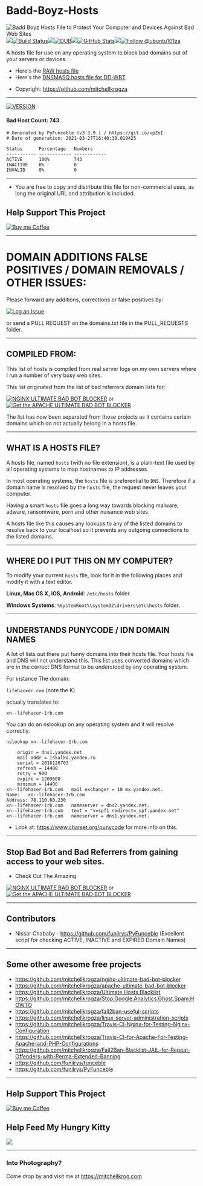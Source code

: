 # Badd-Boyz-Hosts

<img src="https://github.com/mitchellkrogza/Badd-Boyz-Hosts/blob/master/.assets/badd-boyz-hosts-logo.jpg" alt="Badd Boyz Hosts File to Protect Your Computer and Devices Against Bad Web Sites"/><br/><img src="https://github.com/mitchellkrogza/Badd-Boyz-Hosts/blob/master/.assets/spacer.jpg"/>[![Build Status](https://travis-ci.org/mitchellkrogza/Badd-Boyz-Hosts.svg?branch=master)](https://travis-ci.org/mitchellkrogza/Badd-Boyz-Hosts)<img src="https://github.com/mitchellkrogza/Badd-Boyz-Hosts/blob/master/.assets/spacer.jpg"/>[![DUB](https://img.shields.io/dub/l/vibe-d.svg)](https://github.com/mitchellkrogza/Badd-Boyz-Hosts/blob/master/LICENSE.md)<img src="https://github.com/mitchellkrogza/Badd-Boyz-Hosts/blob/master/.assets/spacer.jpg"/>[![GitHub Stats](https://img.shields.io/badge/github-stats-ff5500.svg)](http://githubstats.com/mitchellkrogza/Badd-Boyz-Hosts)<img src="https://github.com/mitchellkrogza/Badd-Boyz-Hosts/blob/master/.assets/spacer.jpg"/><a href='https://twitter.com/ubuntu101za'><img src='https://img.shields.io/twitter/follow/ubuntu101za.svg?style=social&label=Follow' alt='Follow @ubuntu101za'></a>

A hosts file for use on any operating system to block bad domains out of your servers or devices.

* Here's the [RAW hosts file](https://raw.githubusercontent.com/mitchellkrogza/Badd-Boyz-Hosts/master/hosts)
* Here's the [DNSMASQ hosts file for DD-WRT](https://raw.githubusercontent.com/mitchellkrogza/Badd-Boyz-Hosts/master/dnsmasq)

- Copyright: https://github.com/mitchellkrogza

_______________
[![VERSION](https://img.shields.io/badge/VERSION%20-%20V1.2021.03.8522-blue.svg)](https://github.com/mitchellkrogza/Badd-Boyz-Hosts/commits/master)
#### Bad Host Count: 743
```
# Generated by PyFunceble (v3.3.9.) / https://git.io/vpZoI
# Date of generation: 2021-03-27T16:40:39.019425

Status      Percentage   Numbers     
----------- ------------ ------------
ACTIVE      100%         743         
INACTIVE    0%           0           
INVALID     0%           0           
```
____________________

- You are free to copy and distribute this file for non-commercial uses, as long the original URL and attribution is included.

## Help Support This Project 

[<img src="https://github.com/mitchellkrogza/Badd-Boyz-Hosts/blob/master/.assets/kofi5.png" alt="Buy me Coffee"/>](https://ko-fi.com/mitchellkrog)

************************************************
# DOMAIN ADDITIONS FALSE POSITIVES / DOMAIN REMOVALS / OTHER ISSUES: 

Please forward any additions, corrections or false positives by:

[![Log an Issue](https://img.shields.io/badge/LOGGING%20-%20an%20issue%20%F0%9F%9A%A6-blue.svg)](https://github.com/mitchellkrogza/Badd-Boyz-Hosts/issues) 

or send a PULL REQUEST on the domains.txt file in the PULL_REQUESTS folder. 

************************************************
## COMPILED FROM:

This list of hosts is compiled from real server logs on my own servers where I run a number of very busy web sites. 

This list originated from the list of bad referrers domain lists for:

[![NGINX ULTIMATE BAD BOT BLOCKER](https://img.shields.io/badge/NGINX%20-%20ULTIMATE%20BAD%20BOT%20BLOCKER%20%E2%9B%94-blue.svg)](https://github.com/mitchellkrogza/nginx-ultimate-bad-bot-blocker)
or [![Get the APACHE ULTIMATE BAD BOT BLOCKER](https://img.shields.io/badge/APACHE%20-%20ULTIMATE%20BAD%20BOT%20BLOCKER%20%E2%9B%94-blue.svg)](https://github.com/mitchellkrogza/apache-ultimate-bad-bot-blocker)

The list has now been separated from those projects as it contains certain domains which do not actually belong in a hosts file.

************************************************
## WHAT IS A HOSTS FILE?

A hosts file, named `hosts` (with no file extension), is a plain-text file
used by all operating systems to map hostnames to IP addresses.

In most operating systems, the `hosts` file is preferential to `DNS`.
Therefore if a domain name is resolved by the `hosts` file, the request never
leaves your computer.

Having a smart `hosts` file goes a long way towards blocking malware, adware, ransomware, porn and other nuisance web sites.

A hosts file like this causes any lookups to any of the listed domains to resolve back to your localhost so it prevents any outgoing connections to the listed domains.

************************************************
## WHERE DO I PUT THIS ON MY COMPUTER?
To modify your current `hosts` file, look for it in the following places and modify it with a text
editor.

**Linux, Mac OS X, iOS, Android**: `/etc/hosts` folder.

**Windows Systems**: `%SystemRoot%\system32\drivers\etc\hosts` folder.

************************************************
## UNDERSTANDS PUNYCODE / IDN DOMAIN NAMES
A lot of lists out there put funny domains into their hosts file. Your hosts file and DNS will not understand this. This list uses converted domains which are in the correct DNS format to be understood by any operating system.

For instance
The domain:

`lifehacĸer.com` (note the K)

actually translates to:

`xn--lifehacer-1rb.com`

You can do an nslookup on any operating system and it will resolve correctly.

`nslookup xn--lifehacer-1rb.com`

```xn--lifehacer-1rb.com
	origin = dns1.yandex.net
	mail addr = iskalko.yandex.ru
	serial = 2016120703
	refresh = 14400
	retry = 900
	expire = 1209600
	minimum = 14400
xn--lifehacer-1rb.com	mail exchanger = 10 mx.yandex.net.
Name:	xn--lifehacer-1rb.com
Address: 78.110.60.230
xn--lifehacer-1rb.com	nameserver = dns2.yandex.net.
xn--lifehacer-1rb.com	text = "v=spf1 redirect=_spf.yandex.net"
xn--lifehacer-1rb.com	nameserver = dns1.yandex.net.
```

- Look at: https://www.charset.org/punycode for more info on this.

************************************************
## Stop Bad Bot and Bad Referrers from gaining access to your web sites.

- Check Out The Amazing

[![NGINX ULTIMATE BAD BOT BLOCKER](https://img.shields.io/badge/NGINX%20-%20ULTIMATE%20BAD%20BOT%20BLOCKER%20%E2%9B%94-blue.svg)](https://github.com/mitchellkrogza/nginx-ultimate-bad-bot-blocker)
or [![Get the APACHE ULTIMATE BAD BOT BLOCKER](https://img.shields.io/badge/APACHE%20-%20ULTIMATE%20BAD%20BOT%20BLOCKER%20%E2%9B%94-blue.svg)](https://github.com/mitchellkrogza/apache-ultimate-bad-bot-blocker)

************************************************
## Contributors

- Nissar Chababy - https://github.com/funilrys/PyFunceble (Excellent script for checking ACTIVE, INACTIVE and EXPIRED Domain Names)

************************************************
## Some other awesome free projects

- https://github.com/mitchellkrogza/nginx-ultimate-bad-bot-blocker
- https://github.com/mitchellkrogza/apache-ultimate-bad-bot-blocker
- https://github.com/mitchellkrogza/Ultimate.Hosts.Blacklist
- https://github.com/mitchellkrogza/Stop.Google.Analytics.Ghost.Spam.HOWTO
- https://github.com/mitchellkrogza/fail2ban-useful-scripts
- https://github.com/mitchellkrogza/linux-server-administration-scripts
- https://github.com/mitchellkrogza/Travis-CI-Nginx-for-Testing-Nginx-Configuration
- https://github.com/mitchellkrogza/Travis-CI-for-Apache-For-Testing-Apache-and-PHP-Configurations
- https://github.com/mitchellkrogza/Fail2Ban-Blacklist-JAIL-for-Repeat-Offenders-with-Perma-Extended-Banning
- https://github.com/funilrys/funceble
- https://github.com/funilrys/PyFunceble
************************************************
## Help Support This Project 

[<img src="https://github.com/mitchellkrogza/Badd-Boyz-Hosts/blob/master/.assets/kofi5.png" alt="Buy me Coffee"/>](https://ko-fi.com/mitchellkrog)

## Help Feed My Hungry Kitty 

[<img src="https://github.com/mitchellkrogza/Badd-Boyz-Hosts/blob/master/.assets/zuko.png"/>](https://ko-fi.com/mitchellkrog)


************************************************
### Into Photography?

Come drop by and visit me at https://mitchellkrog.com
